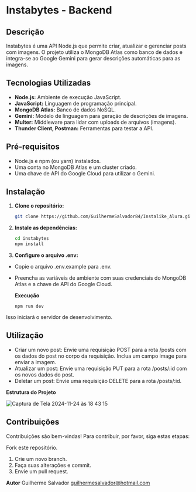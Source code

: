# Instabytes - Backend

## Descrição
Instabytes é uma API Node.js que permite criar, atualizar e gerenciar posts com imagens. O projeto utiliza o MongoDB Atlas como banco de dados e integra-se ao Google Gemini para gerar descrições automáticas para as imagens.

## Tecnologias Utilizadas
* **Node.js:** Ambiente de execução JavaScript.
* **JavaScript:** Linguagem de programação principal.
* **MongoDB Atlas:** Banco de dados NoSQL.
* **Gemini:** Modelo de linguagem para geração de descrições de imagens.
* **Multer:** Middleware para lidar com uploads de arquivos (imagens).
* **Thunder Client, Postman:** Ferramentas para testar a API.

## Pré-requisitos
* Node.js e npm (ou yarn) instalados.
* Uma conta no MongoDB Atlas e um cluster criado.
* Uma chave de API do Google Cloud para utilizar o Gemini.

## Instalação
1. **Clone o repositório:**
   ```bash
   git clone https://github.com/GuilhermeSalvador84/Instalike_Alura.git

2. **Instale as dependências:**
   ```bash
   cd instabytes
   npm install

3. **Configure o arquivo .env:**
* Copie o arquivo .env.example para .env.
* Preencha as variáveis de ambiente com suas credenciais do MongoDB Atlas e a chave de API do Google Cloud.

  **Execução**
  ```
  npm run dev

Isso iniciará o servidor de desenvolvimento.

## Utilização

* Criar um novo post:
Envie uma requisição POST para a rota /posts com os dados do post no corpo da requisição.
Inclua um campo image para enviar a imagem.
* Atualizar um post:
Envie uma requisição PUT para a rota /posts/:id com os novos dados do post.
* Deletar um post:
Envie uma requisição DELETE para a rota /posts/:id.

**Estrutura do Projeto**

![Captura de Tela 2024-11-24 às 18 43 15](https://github.com/user-attachments/assets/b2a95130-f0a4-4c6d-b138-bdd7ff56458b)

## Contribuições

Contribuições são bem-vindas! Para contribuir, por favor, siga estas etapas:

Fork este repositório.

1. Crie um novo branch.
2. Faça suas alterações e commit.
3. Envie um pull request.

**Autor**
Guilherme Salvador
guilhermesalvador@hotmail.com
